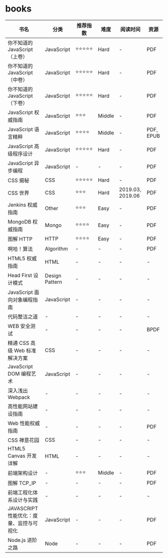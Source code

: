 # books

| 书名                                    | 分类           | 推荐指数   | 难度   | 阅读时间         | 资源      |
| --------------------------------------- | -------------- | ---------- | ------ | ---------------- | --------- |
| 你不知道的 JavaScript（上卷）           | JavaScript     | ⭐⭐⭐⭐⭐ | Hard   | -                | PDF       |
| 你不知道的 JavaScript（中卷）           | JavaScript     | ⭐⭐⭐⭐⭐ | Hard   | -                | PDF       |
| 你不知道的 JavaScript（下卷）           | JavaScript     | ⭐⭐⭐⭐⭐ | Hard   | -                | PDF       |
| JavaScript 权威指南                     | JavaScript     | ⭐⭐⭐     | Middle | -                | PDF       |
| JavaScript 语言精粹                     | JavaScript     | ⭐⭐⭐⭐   | Middle | -                | PDF, EPUB |
| JavaScript 高级程序设计                 | JavaScript     | ⭐⭐⭐⭐⭐ | Hard   | -                | PDF       |
| JavaScript 异步编程                     | JavaScript     | -          | -      | -                | PDF       |
| CSS 揭秘                                | CSS            | ⭐⭐⭐⭐⭐ | Hard   | -                | PDF       |
| CSS 世界                                | CSS            | ⭐⭐⭐     | Hard   | 2019.03, 2019.06 | PDF       |
| Jenkins 权威指南                        | Other          | ⭐⭐⭐     | Easy   | -                | PDF       |
| MongoDB 权威指南                        | Mongo          | ⭐⭐⭐⭐   | Easy   | -                | PDF       |
| 图解 HTTP                               | HTTP           | ⭐⭐⭐⭐   | Easy   | -                | PDF       |
| 啊哈！算法                              | Algorithm      | -          | -      | -                | PDF       |
| HTML5 权威指南                          | HTML           | -          | -      | -                | -         |
| Head First 设计模式                     | Design Pattern | -          | -      | -                | -         |
| JavaScript 面向对象编程指南             | JavaScript     | -          | -      | -                | -         |
| 代码整洁之道                            | -              | -          | -      | -                | -         |
| WEB 安全测试                            | -              | -          | -      | -                | BPDF      |
| 精通 CSS 高级 Web 标准解决方案          | CSS            | -          | -      | -                | -         |
| JavaScript DOM 编程艺术                 | JavaScript     | -          | -      | -                | -         |
| 深入浅出 Webpack                        | -              | -          | -      | -                | -         |
| 高性能网站建设指南                      | -              | -          | -      | -                | -         |
| Web 性能权威指南                        | -              | -          | -      | -                | PDF       |
| CSS 禅意花园                            | CSS            | -          | -      | -                | -         |
| HTML5 Canvas 开发详解                   | HTML           | -          | -      | -                | -         |
| 前端架构设计                            | -              | ⭐⭐⭐     | Middle | -                | PDF       |
| 图解 TCP_IP                             | -              | -          | -      | -                | PDF       |
| 前端工程化体系设计与实践                | -              | -          | -      | -                | -         |
| JAVASCRIPT 性能优化：度量、监控与可视化 | JavaScript     | -          | -      | -                | PDF       |
| Node.js 进阶之路                        | Node           | -          | -      | -                | PDF       |
